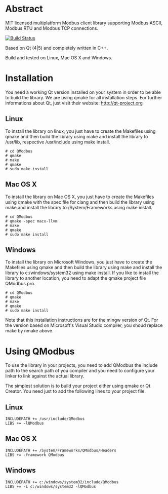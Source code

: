 # Abstract
MIT licensed multiplatform Modbus client library supporting Modbus ASCII, Modbus RTU and Modbus TCP connections.

[![Build Status](https://travis-ci.org/cm0x4D/QModbus.svg?branch=master)](https://travis-ci.org/cm0x4D/QModbus)

Based on Qt (4|5) and completely written in C++. 

Build and tested on Linux, Mac OS X and Windows.

# Installation
You need a working Qt version installed on your system in order to be able to build the library. We are using qmake for all installation steps. For further informations about Qt, just visit their website: http://qt-project.org

## Linux
To install the library on linux, you just have to create the Makefiles using qmake and then build the library using make and install the library to /usr/lib, respective /usr/include using make install.

    # cd QModbus
    # qmake
    # make 
    # qmake
    # sudo make install

## Mac OS X
To install the library on Mac OS X, you just have to create the Makefiles using qmake with the spec file for clang and then build the library using make and install the library to /System/Frameworks using make install.

    # cd QModbus
    # qmake -spec macx-llvm
    # make 
    # qmake
    # sudo make install

## Windows
To install the library on Microsoft Windows, you just have to create the Makefiles using qmake and then build the library using make and install the library to c:/windows/system32 using make install. If you like to install the library to another location, you need to adapt the qmake project file QModbus.pro.

    # cd QModbus
    # qmake
    # make
    # qmake
    # sudo make install

Note that this installation instructions are for the mingw version of Qt. For the version based on Microsoft's Visual Studio compiler, you shoud replace make by nmake above.

# Using QModbus
To use the library in your projects, you need to add QModbus the include path to the search path of you compiler and you need to configure your linker to link against the actual library.

The simplest solution is to build your project either using qmake or Qt Creator. You need just to add the following lines to your project file.

## Linux

    INCLUDEPATH += /usr/include/QModbus
    LIBS += -lQModbus

## Mac OS X

    INCLUDEPATH += /System/Frameworks/QModbus/Headers
    LIBS += -framework QModbus
    
## Windows

    INCLUDEPATH += c:/windows/system32/include/QModbus
    LIBS += -L c:/windows/system32 -lQModbus
